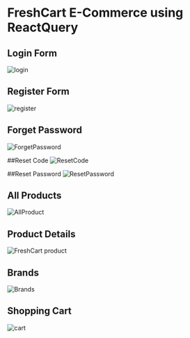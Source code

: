 # FreshCart E-Commerce using ReactQuery

## Login Form
![login](https://github.com/Aya-Adel-Mohamed/FreshCart/assets/115530179/6757db91-dfdf-4d1c-acd7-d4aec8057ac0)

## Register Form
![register](https://github.com/Aya-Adel-Mohamed/FreshCart/assets/115530179/863a4751-c77d-470d-a324-90e68b48091b)

## Forget Password
![ForgetPassword](https://github.com/Aya-Adel-Mohamed/FreshCart/assets/115530179/0c115c19-3ce1-4ac3-b2ee-69b2a3674851)

##Reset Code
![ResetCode](https://github.com/Aya-Adel-Mohamed/FreshCart/assets/115530179/8e52eb1e-ec63-4722-be2d-bfbe607cb946)

##Reset Password
![ResetPassword](https://github.com/Aya-Adel-Mohamed/FreshCart/assets/115530179/e2147afa-e1ad-4d9d-9582-eb9ad3034150)

## All Products
![AllProduct](https://github.com/Aya-Adel-Mohamed/FreshCart/assets/115530179/006f188d-450c-4b06-bccf-9a15a8bc1e73)

## Product Details
![FreshCart product](https://github.com/Aya-Adel-Mohamed/FreshCart/assets/115530179/fd3bcc26-fe98-47a1-89e7-d6a466cead9e)

## Brands
![Brands](https://github.com/Aya-Adel-Mohamed/FreshCart/assets/115530179/bf395f0e-bd4d-4fb4-b393-516c55bcb29b)

## Shopping Cart
![cart](https://github.com/Aya-Adel-Mohamed/FreshCart/assets/115530179/e9ccd30a-afec-4abd-8d46-58e35508479c)








